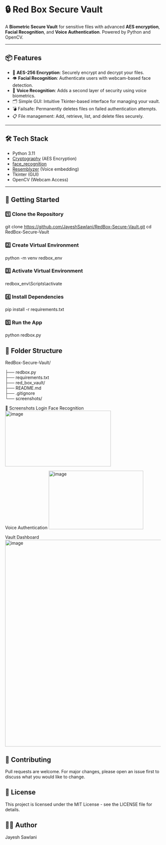 # 🔒 Red Box Secure Vault

A **Biometric Secure Vault** for sensitive files with advanced **AES encryption**, **Facial Recognition**, and **Voice Authentication**. Powered by Python and OpenCV.  

---

## 📦 Features

- 🔐 **AES-256 Encryption**: Securely encrypt and decrypt your files.
- 👁️ **Facial Recognition**: Authenticate users with webcam-based face detection.
- 🎤 **Voice Recognition**: Adds a second layer of security using voice biometrics.
- 🗂️ Simple GUI: Intuitive Tkinter-based interface for managing your vault.
- 💣 Failsafe: Permanently deletes files on failed authentication attempts.
- 📋 File management: Add, retrieve, list, and delete files securely.

---

## 🛠️ Tech Stack

- Python 3.11
- [Cryptography](https://cryptography.io/) (AES Encryption)
- [face_recognition](https://github.com/ageitgey/face_recognition)
- [Resemblyzer](https://github.com/resemble-ai/Resemblyzer) (Voice embedding)
- Tkinter (GUI)
- OpenCV (Webcam Access)

---

## 🚀 Getting Started

### 1️⃣ Clone the Repository
git clone https://github.com/JayeshSawlani/RedBox-Secure-Vault.git
cd RedBox-Secure-Vault

### 2️⃣ Create Virtual Environment
python -m venv redbox_env

### 3️⃣ Activate Virtual Environment
redbox_env\Scripts\activate

### 4️⃣ Install Dependencies
pip install -r requirements.txt

### 5️⃣ Run the App
python redbox.py

## 📂 Folder Structure
RedBox-Secure-Vault/

├── redbox.py            
├── requirements.txt     
├── red_box_vault/       
├── README.md             
├── .gitignore            
└── screenshots/          

📸 Screenshots
Login Face Recognition
<img width="342" height="180" alt="image" src="https://github.com/user-attachments/assets/4a7690d0-5639-45b5-924e-d559784b4698" />

Voice Authentication
<img width="306" height="189" alt="image" src="https://github.com/user-attachments/assets/c694c324-41fe-4db8-bc2f-4e79ebdd172d" />

Vault Dashboard
<img width="874" height="668" alt="image" src="https://github.com/user-attachments/assets/15b2ba05-94c9-4823-9cb5-2e2222b19062" />


## 🤝 Contributing
Pull requests are welcome. For major changes, please open an issue first to discuss what you would like to change.

## 📜 License
This project is licensed under the MIT License - see the LICENSE file for details.

## 👨‍💻 Author
Jayesh Sawlani

